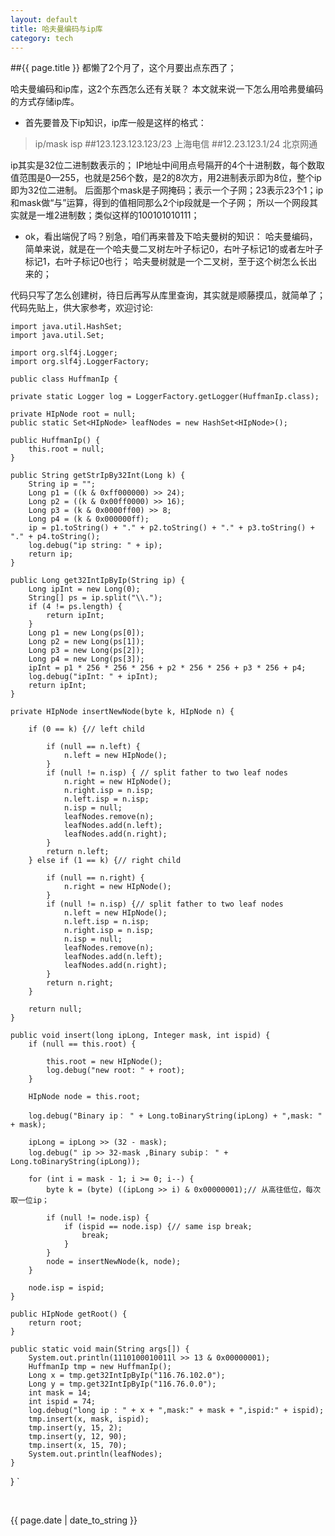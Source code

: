 ```yaml
---
layout: default
title: 哈夫曼编码与ip库
category: tech
---
```

##{{ page.title }}
都懒了2个月了，这个月要出点东西了；

哈夫曼编码和ip库，这2个东西怎么还有关联？
本文就来说一下怎么用哈弗曼编码的方式存储ip库。

+ 首先要普及下ip知识，ip库一般是这样的格式：
>ip/mask isp
>##123.123.123.123/23 上海电信
>##12.23.123.1/24 北京网通

ip其实是32位二进制数表示的；
IP地址中间用点号隔开的4个十进制数，每个数取值范围是0—255，也就是256个数，是2的8次方，用2进制表示即为8位，整个ip即为32位二进制。
后面那个mask是子网掩码；表示一个子网；23表示23个1；ip和mask做“与”运算，得到的值相同那么2个ip段就是一个子网；
所以一个网段其实就是一堆2进制数；类似这样的100101010111；

+ ok，看出端倪了吗？别急，咱们再来普及下哈夫曼树的知识：
哈夫曼编码，简单来说，就是在一个哈夫曼二叉树左叶子标记0，右叶子标记1的或者左叶子标记1，右叶子标记0也行；
哈夫曼树就是一个二叉树，至于这个树怎么长出来的；

代码只写了怎么创建树，待日后再写从库里查询，其实就是顺藤摸瓜，就简单了；
代码先贴上，供大家参考，欢迎讨论:

    import java.util.HashSet;
    import java.util.Set;

    import org.slf4j.Logger;
    import org.slf4j.LoggerFactory;

    public class HuffmanIp {

    private static Logger log = LoggerFactory.getLogger(HuffmanIp.class);

    private HIpNode root = null;
    public static Set<HIpNode> leafNodes = new HashSet<HIpNode>();

    public HuffmanIp() {
        this.root = null;
    }

    public String getStrIpBy32Int(Long k) {
        String ip = "";
        Long p1 = ((k & 0xff000000) >> 24);
        Long p2 = ((k & 0x00ff0000) >> 16);
        Long p3 = (k & 0x0000ff00) >> 8;
        Long p4 = (k & 0x000000ff);
        ip = p1.toString() + "." + p2.toString() + "." + p3.toString() + "." + p4.toString();
        log.debug("ip string: " + ip);
        return ip;
    }

    public Long get32IntIpByIp(String ip) {
        Long ipInt = new Long(0);
        String[] ps = ip.split("\\.");
        if (4 != ps.length) {
            return ipInt;
        }
        Long p1 = new Long(ps[0]);
        Long p2 = new Long(ps[1]);
        Long p3 = new Long(ps[2]);
        Long p4 = new Long(ps[3]);
        ipInt = p1 * 256 * 256 * 256 + p2 * 256 * 256 + p3 * 256 + p4;
        log.debug("ipInt: " + ipInt);
        return ipInt;
    }

    private HIpNode insertNewNode(byte k, HIpNode n) {

        if (0 == k) {// left child

            if (null == n.left) {
                n.left = new HIpNode();
            }
            if (null != n.isp) { // split father to two leaf nodes
                n.right = new HIpNode();
                n.right.isp = n.isp;
                n.left.isp = n.isp;
                n.isp = null;
                leafNodes.remove(n);
                leafNodes.add(n.left);
                leafNodes.add(n.right);
            }
            return n.left;
        } else if (1 == k) {// right child

            if (null == n.right) {
                n.right = new HIpNode();
            }
            if (null != n.isp) {// split father to two leaf nodes
                n.left = new HIpNode();
                n.left.isp = n.isp;
                n.right.isp = n.isp;
                n.isp = null;
                leafNodes.remove(n);
                leafNodes.add(n.left);
                leafNodes.add(n.right);
            }
            return n.right;
        }

        return null;
    }

    public void insert(long ipLong, Integer mask, int ispid) {
        if (null == this.root) {

            this.root = new HIpNode();
            log.debug("new root: " + root);
        }

        HIpNode node = this.root;

        log.debug("Binary ip： " + Long.toBinaryString(ipLong) + ",mask: " + mask);

        ipLong = ipLong >> (32 - mask);
        log.debug(" ip >> 32-mask ,Binary subip： " + Long.toBinaryString(ipLong));

        for (int i = mask - 1; i >= 0; i--) {
            byte k = (byte) ((ipLong >> i) & 0x00000001);// 从高往低位，每次取一位ip；

            if (null != node.isp) {
                if (ispid == node.isp) {// same isp break;
                    break;
                }
            }
            node = insertNewNode(k, node);
        }

        node.isp = ispid;
    }

    public HIpNode getRoot() {
        return root;
    }

    public static void main(String args[]) {
        System.out.println(1110100010011l >> 13 & 0x00000001);
        HuffmanIp tmp = new HuffmanIp();
        Long x = tmp.get32IntIpByIp("116.76.102.0");
        Long y = tmp.get32IntIpByIp("116.76.0.0");
        int mask = 14;
        int ispid = 74;
        log.debug("long ip : " + x + ",mask:" + mask + ",ispid:" + ispid);
        tmp.insert(x, mask, ispid);
        tmp.insert(y, 15, 2);
        tmp.insert(y, 12, 90);
        tmp.insert(x, 15, 70);
        System.out.println(leafNodes);
    }
}
`


<br /><p>{{ page.date | date_to_string }}</p>
